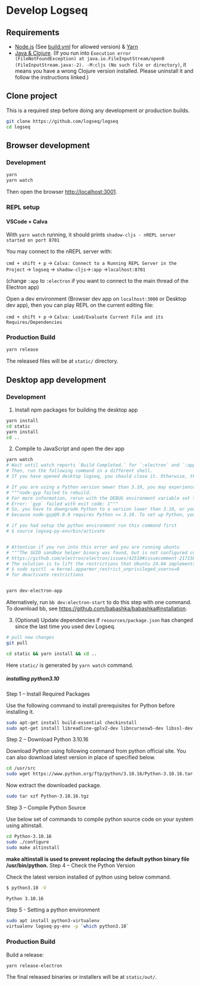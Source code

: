 # Develop Logseq
## Requirements

- [Node.js](https://nodejs.org/en/download/) (See [build.yml](https://github.com/logseq/logseq/blob/master/.github/workflows/build.yml) for allowed version)  & [Yarn](https://classic.yarnpkg.com/en/docs/install/)
- [Java & Clojure](https://clojure.org/guides/getting_started). (If you run into `Execution error (FileNotFoundException) at java.io.FileInputStream/open0 (FileInputStream.java:-2). -M:cljs (No such file or directory)`, it means you have a wrong Clojure version installed. Please uninstall it and follow the instructions linked.)

## Clone project

This is a required step before doing any development or production builds.

```bash
git clone https://github.com/logseq/logseq
cd logseq
```

## Browser development

### Development

```bash
yarn
yarn watch
```

Then open the browser <http://localhost:3001>.

### REPL setup

#### VSCode + Calva
With ```yarn watch``` running, it should prints ``shadow-cljs - nREPL server started on port 8701``

You may connect to the nREPL server with:

``cmd + shift + p`` -> ``Calva: Connect to a Running REPL Server in the Project`` -> ``logseq`` -> ``shadow-cljs``->``:app`` ->``localhost:8701``

(change ``:app`` to ``:electron`` if you want to connect to the main thread of the Electron app)

Open a dev environment (Browser dev app on ``localhost:3000`` or Desktop dev app), then you can play REPL on the current editing file:

``cmd + shift + p`` -> ``Calva: Load/Evaluate Current File and its Requires/Dependencies``

### Production Build

```bash
yarn release
```

The released files will be at `static/` directory.

## Desktop app development

### Development

1. Install npm packages for building the desktop app

``` bash
yarn install
cd static
yarn install
cd ..
```

2. Compile to JavaScript and open the dev app

```bash
yarn watch
# Wait until watch reports `Build Completed.` for `:electron` and `:app`.
# Then, run the following command in a different shell.
# If you have opened desktop logseq, you should close it. Otherwise, this command will fail.

# If you are using a Python version newer than 3.10, you may experience this error.
# """node-gyp failed to rebuild.
# For more information, rerun with the DEBUG environment variable set to "electron-rebuild".
# Error: `gyp` failed with exit code: 1"""
# So, you have to downgrade Python to a version lower than 3.10, or you can set up a Python virtual environment with python version 3.10,
# because node-gyp@9.0.0 requires Python <= 3.10. To set up Python, you can follow the instructions below.

# if you had setup the python environment run this command first
# $ source logseq-py-env/bin/activate          


# Attention if you run into this error and you are running ubuntu
# """The SUID sandbox helper binary was found, but is not configured correctly. Rather than run without sandboxing I'm aborting now.""
# https://github.com/electron/electron/issues/42510#issuecomment-2171583086
# The solution is to lift the restrictions that Ubuntu 24.04 implements in the AppImages.
# $ sudo sysctl -w kernel.apparmor_restrict_unprivileged_userns=0
# for deactivate restrictions


yarn dev-electron-app
```

Alternatively, run `bb dev:electron-start` to do this step with one command. To
download bb, see https://github.com/babashka/babashka#installation.

3. (Optional) Update dependencies if `resources/package.json` has changed since
the last time you used dev Logseq.

```bash
# pull new changes
git pull

cd static && yarn install && cd ..
```

Here `static/` is generated by `yarn watch` command.


##### installing python3.10
Step 1 – Install Required Packages

Use the following command to install prerequisites for Python before installing it.

```bash
sudo apt-get install build-essential checkinstall
sudo apt-get install libreadline-gplv2-dev libncursesw5-dev libssl-dev libsqlite3-dev tk-dev libgdbm-dev libc6-dev libbz2-dev
```

Step 2 – Download Python 3.10.16

Download Python using following command from python official site. You can also download latest version in place of specified below.

```bash
cd /usr/src
sudo wget https://www.python.org/ftp/python/3.10.16/Python-3.10.16.tar.xz
```
Now extract the downloaded package.

```bash
sudo tar xzf Python-3.10.16.tgz
```
Step 3 – Compile Python Source

Use below set of commands to compile python source code on your system using altinstall.

```bash
cd Python-3.10.16
sudo ./configure
sudo make altinstall
```

**make altinstall is used to prevent replacing the default python binary file /usr/bin/python.**
Step 4 – Check the Python Version

Check the latest version installed of python using below command.

```bash
$ python3.10 -V

Python 3.10.16
```
Step 5 - Setting a python environment

```bash
sudo apt install python3-virtualenv
virtualenv logseq-py-env -p `which python3.10`
```


### Production Build

Build a release:

```bash
yarn release-electron
```

The final released binaries or installers will be at `static/out/`.
